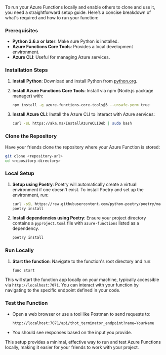 To run your Azure Functions locally and enable others to clone and use it, you need a straightforward setup guide. Here’s a concise breakdown of what's required and how to run your function:

### Prerequisites
- **Python 3.6.x or later**: Make sure Python is installed.
- **Azure Functions Core Tools**: Provides a local development environment.
- **Azure CLI**: Useful for managing Azure services.

### Installation Steps

1. **Install Python**:
   Download and install Python from [python.org](https://www.python.org/).

2. **Install Azure Functions Core Tools**:
   Install via npm (Node.js package manager) with:
   ```bash
   npm install -g azure-functions-core-tools@3 --unsafe-perm true
   ```

3. **Install Azure CLI**:
   Install the Azure CLI to interact with Azure services:
   ```bash
   curl -sL https://aka.ms/InstallAzureCLIDeb | sudo bash
   ```

### Clone the Repository
Have your friends clone the repository where your Azure Function is stored:
```bash
git clone <repository-url>
cd <repository-directory>
```

### Local Setup

1. **Setup using Poetry**:
   Poetry will automatically create a virtual environment if one doesn't exist. To install Poetry and set up the environment, run:
   ```bash
   curl -sSL https://raw.githubusercontent.com/python-poetry/poetry/master/get-poetry.py | python -
   poetry install
   ```

2. **Install dependencies using Poetry**:
   Ensure your project directory contains a `pyproject.toml` file with `azure-functions` listed as a dependency.
   ```bash
   poetry install
   ```

### Run Locally

1. **Start the function**:
   Navigate to the function's root directory and run:
   ```bash
   func start
   ```

This will start the function app locally on your machine, typically accessible via `http://localhost:7071`. You can interact with your function by navigating to the specific endpoint defined in your code.

### Test the Function

- Open a web browser or use a tool like Postman to send requests to:
  ```
  http://localhost:7071/api/thot_terminator_endpoint?name=YourName
  ```

- You should see responses based on the input you provide.

This setup provides a minimal, effective way to run and test Azure Functions locally, making it easier for your friends to work with your project.